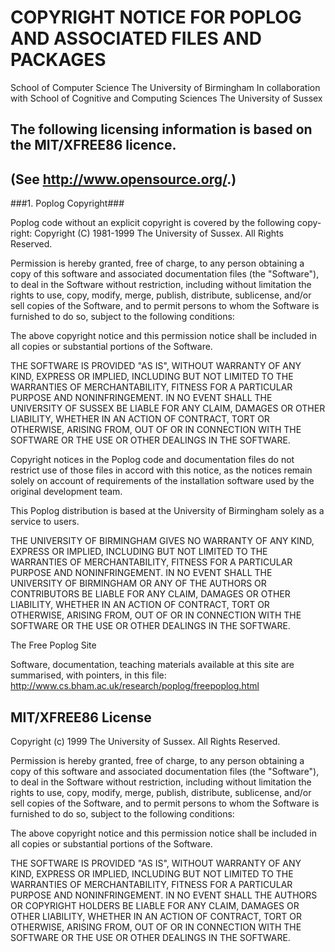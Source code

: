 COPYRIGHT NOTICE FOR POPLOG AND ASSOCIATED FILES AND PACKAGES
=============================================================

School of Computer Science The University of Birmingham 
In collaboration with School of Cognitive and Computing Sciences The University of Sussex

The following licensing information is based on the MIT/XFREE86 licence. 
------------------------------------------------------------------------
(See http://www.opensource.org/.)
------------------------------------------------------------------------

###1. Poplog Copyright###

Poplog code without an explicit copyright is covered by the following copy-right:
Copyright (C) 1981-1999 The University of Sussex. All Rights Reserved.

Permission is hereby granted, free of charge, to any person obtaining a copy of this software and associated documentation files (the "Software"), to deal in the Software without restriction, including without limitation the rights to use, copy, modify, merge, publish, distribute, sublicense, and/or sell copies of the Software, and to permit persons to whom the Software is furnished to do so, subject to the following conditions:

The above copyright notice and this permission notice shall be included in all copies or substantial portions of the Software.

THE SOFTWARE IS PROVIDED "AS IS", WITHOUT WARRANTY OF ANY KIND, EXPRESS OR IMPLIED, INCLUDING BUT NOT LIMITED TO THE WARRANTIES OF MERCHANTABILITY, FITNESS FOR A PARTICULAR PURPOSE AND NONINFRINGEMENT. IN NO EVENT SHALL THE UNIVERSITY OF SUSSEX BE LIABLE FOR ANY CLAIM, DAMAGES OR OTHER LIABILITY, WHETHER IN AN ACTION OF CONTRACT, TORT OR OTHERWISE, ARISING FROM, OUT OF OR IN CONNECTION WITH THE SOFTWARE OR THE USE OR OTHER DEALINGS IN THE SOFTWARE.

Copyright notices in the Poplog code and documentation files do not restrict use of those files in accord with this notice, as the notices remain solely on account of requirements of the installation software used by the original development team.

This Poplog distribution is based at the University of Birmingham solely as a service to users.

THE UNIVERSITY OF BIRMINGHAM GIVES NO WARRANTY OF ANY KIND, EXPRESS OR IMPLIED, INCLUDING BUT NOT LIMITED TO THE WARRANTIES OF MERCHANTABILITY, FITNESS FOR A PARTICULAR PURPOSE AND NONINFRINGEMENT. IN NO EVENT SHALL THE UNIVERSITY OF BIRMINGHAM OR ANY OF THE AUTHORS OR CONTRIBUTORS BE LIABLE FOR ANY CLAIM, DAMAGES OR OTHER LIABILITY, WHETHER IN AN ACTION OF CONTRACT, TORT OR OTHERWISE, ARISING FROM, OUT OF OR IN CONNECTION WITH THE SOFTWARE OR THE USE OR OTHER DEALINGS IN THE SOFTWARE.

The Free Poplog Site

Software, documentation, teaching materials available at this site are summarised, with pointers, in this file: http://www.cs.bham.ac.uk/research/poplog/freepoplog.html

MIT/XFREE86 License
---------------------
Copyright (c) 1999 The University of Sussex. All Rights Reserved.

Permission is hereby granted, free of charge, to any person obtaining a copy
of this software and associated documentation files (the "Software"), to deal
in the Software without restriction, including without limitation the rights
to use, copy, modify, merge, publish, distribute, sublicense, and/or sell
copies of the Software, and to permit persons to whom the Software is
furnished to do so, subject to the following conditions:

The above copyright notice and this permission notice shall be included in all
copies or substantial portions of the Software.

THE SOFTWARE IS PROVIDED "AS IS", WITHOUT WARRANTY OF ANY KIND, EXPRESS OR
IMPLIED, INCLUDING BUT NOT LIMITED TO THE WARRANTIES OF MERCHANTABILITY,
FITNESS FOR A PARTICULAR PURPOSE AND NONINFRINGEMENT. IN NO EVENT SHALL THE
AUTHORS OR COPYRIGHT HOLDERS BE LIABLE FOR ANY CLAIM, DAMAGES OR OTHER
LIABILITY, WHETHER IN AN ACTION OF CONTRACT, TORT OR OTHERWISE, ARISING FROM,
OUT OF OR IN CONNECTION WITH THE SOFTWARE OR THE USE OR OTHER DEALINGS IN THE
SOFTWARE.
